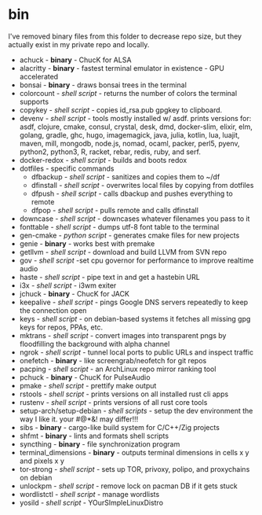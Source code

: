 # bin

I've removed binary files from this folder to decrease repo size, but they actually exist in my private repo and locally.

- achuck - **binary** - ChucK for ALSA
- alacritty - **binary** - fastest terminal emulator in existence - GPU accelerated
- bonsai - **binary** - draws bonsai trees in the terminal
- colorcount - *shell script* - returns the number of colors the terminal supports
- copykey - *shell script* - copies id_rsa.pub gpgkey to clipboard.
- devenv - *shell script* - tools mostly installed w/ asdf. prints versions for:
    asdf, clojure, cmake, consul, crystal, desk, dmd, docker-slim, elixir, elm, golang, gradle, ghc,
    hugo, imagemagick, java, julia, kotlin, lua, luajit, maven, mill, mongodb, node.js, nomad, ocaml, packer, perl5, pyenv, python2, python3, R, racket, rebar, redis, ruby, and serf.
- docker-redox - *shell script* - builds and boots redox
- dotfiles - specific commands
  - dfbackup - *shell script* - sanitizes and copies them to ~/df
  - dfinstall - *shell script* - overwrites local files by copying from dotfiles
  - dfpush - *shell script* - calls dbackup and pushes everything to remote
  - dfpop - *shell script* - pulls remote and calls dfinstall
- downcase - *shell script* - downcases whatever filenames you pass to it
- fonttable - *shell script* - dumps utf-8 font table to the terminal
- gen-cmake - *python script* - generates cmake files for new projects
- genie - **binary** - works best with premake
- getllvm - *shell script* - download and build LLVM from SVN repo
- gov - *shell script* -set cpu governor for performance to improve realtime audio
- haste - *shell script* - pipe text in and get a hastebin URL
- i3x - *shell script* - i3wm exiter
- jchuck - **binary** - ChucK for JACK
- keepalive - *shell script* - pings Google DNS servers repeatedly to keep the connection open
- keys - *shell script* - on debian-based systems it fetches all missing gpg keys for repos, PPAs, etc.
- mktrans - *shell script* - convert images into transparent pngs by floodfilling the background with alpha channel
- ngrok - *shell script* - tunnel local ports to public URLs and inspect traffic
- onefetch - **binary** - like screengrab/neofetch for git repos
- pacping - *shell script* - an ArchLinux repo mirror ranking tool
- pchuck - **binary** - ChucK for PulseAudio
- pmake - *shell script* - prettify make output
- rstools - *shell script* - prints versions on all installed rust cli apps
- rustenv - *shell script* - prints versions of all rust core tools
- setup-arch/setup-debian - *shell scripts* - setup the dev environment the way I like it. your #@*&! may differ!!!
- sibs - **binary** - cargo-like build system for C/C++/Zig projects
- shfmt - **binary** - lints and formats shell scripts
- syncthing - **binary** - file synchronization program
- terminal_dimensions - **binary** - outputs terminal dimensions in cells x y and pixels x y
- tor-strong - *shell script* - sets up TOR, privoxy, polipo, and proxychains on debian
- unlockpm - *shell script* - remove lock on pacman DB if it gets stuck
- wordlistctl - *shell script* - manage wordlists
- yosild - *shell script* - YOurSImpleLinuxDistro
